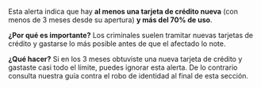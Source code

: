 Esta alerta indica que hay **al menos una tarjeta de crédito nueva** (con menos de 3 meses desde su apertura) **y más del 70% de uso**.

**¿Por qué es importante?**
Los criminales suelen tramitar nuevas tarjetas de crédito y gastarse lo más posible antes de que el afectado lo note.

**¿Qué hacer?**
Si en los 3 meses obtuviste una nueva tarjeta de crédito y gastaste casi todo el límite, puedes ignorar esta alerta. De lo contrario consulta nuestra guía contra el robo de identidad al final de esta sección.
